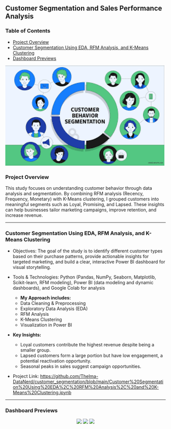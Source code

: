 ## Customer Segmentation and Sales Performance Analysis

### Table of Contents
- [Project Overview](#project-overview)
- [Customer Segmentation Using EDA, RFM Analysis, and K-Means Clustering](#customer-segmentation-using-eda-rfm-analysis-and-k-means-clustering)
- [Dashboard Previews](#dashboard-previews)


 <img src="https://raw.githubusercontent.com/Thelma-DataNerd/customer_segmentation/main/Customer%20Segmentation%20Image.png" width="500"/>



### Project Overview
This study focuses on understanding customer behavior through data analysis and segmentation. By combining RFM analysis (Recency, Frequency, Monetary) with K-Means clustering, I grouped customers into meaningful segments such as Loyal, Promising, and Lapsed.
These insights can help businesses tailor marketing campaigns, improve retention, and increase revenue.

---
### Customer Segmentation Using EDA, RFM Analysis, and K-Means Clustering

- Objectives: The goal of the study is to identify different customer types based on their purchase patterns, provide actionable insights for targeted marketing, and build a clear, interactive Power BI dashboard for visual storytelling.
- Tools & Technologies: Python (Pandas, NumPy, Seaborn, Matplotlib, Scikit-learn, RFM modeling), Power BI (data modeling and dynamic dashboards), and Google Colab for analysis
  - **My Approach includes:**
  - Data Cleaning & Preprocessing
  - Exploratory Data Analysis (EDA)
  - RFM Analysis
  - K-Means Clustering
  - Visualization in Power BI
- **Key Insights:**
  - Loyal customers contribute the highest revenue despite being a smaller group.
  - Lapsed customers form a large portion but have low engagement, a potential reactivation opportunity.
  - Seasonal peaks in sales suggest campaign opportunities.

- Project Link: https://github.com/Thelma-DataNerd/customer_segmentation/blob/main/Customer%20Segmentation%20Using%20EDA%2C%20RFM%20Analysis%2C%20and%20K-Means%20Clustering.ipynb

---
### Dashboard Previews
<p align="center">
  <img src="https://raw.githubusercontent.com/Thelma-DataNerd/powerbi-projects/main/Sales%20Performance%20Dashboard.jpg" width="400"/>
  <img src="https://raw.githubusercontent.com/Thelma-DataNerd/powerbi-projects/main/Customer%20Segmentation.jpg" width="400"/>
  <img src="https://raw.githubusercontent.com/Thelma-DataNerd/powerbi-projects/main/Customer%20Segmentation%20Insights%20%26%20Recommendation.jpg" width="400"/>
</p>




